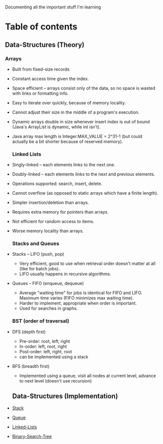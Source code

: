 Documenting all the important stuff I'm learning 

  # Table of contents

  
  ## Data-Structures (Theory)

   ### Arrays 
- Built from fixed-size records
- Constant access time given the index.
- Space efficient – arrays consist only of the data, so no space is wasted with links or formatting info.
- Easy to iterate over quickly, because of memory locality.
- Cannot adjust their size in the middle of a program's execution.
- Dynamic arrays double in size whenever insert index is out of bound (Java's ArrayList is dynamic, while int isn't).
- Java array max length is Integer.MAX_VALUE = 2^31-1 (but could actually be a bit shorter because of reserved memory).


   ### Linked Lists
- Singly-linked – each elements links to the next one.
- Doubly-linked – each elements links to the next and previous elements.
- Operations supported: search, insert, delete.
- Cannot overflow (as opposed to static arrays which have a finite length).
- Simpler insertion/deletion than arrays.
- Requires extra memory for pointers than arrays.
- Not efficient for random access to items.
- Worse memory locality than arrays.

   ### Stacks and Queues
- Stacks – LIFO (push, pop)
  - Very efficient, good to use when retrieval order doesn't matter at all (like for batch jobs).
  - LIFO usually happens in recursive algorithms.
- Queues – FIFO (enqueue, dequeue)
  - Average "waiting time" for jobs is identical for FIFO and LIFO. Maximum time varies (FIFO minimizes max waiting time).
  - Harder to implement, appropriate when order is important.
  - Used for searches in graphs.

  ### BST (order of traversal)
- DFS (depth first) 
  - Pre-order: root, left, right
  - In-order: left, root, right
  - Post-order: left, right, root
  - can be implemented using a stack
- BFS (breadth first)
  - Implemented using a queue, visit all nodes at current level, advance to next level (doesn't use recursion)


  ## Data-Structures (Implementation)
  
- [Stack](Data-Structures/Stack.md)
- [Queue](Data-Structures/Queue.md)
- [Linked-Lists](Data-Structures/LL.md)
- [Binary-Search-Tree](Data-Structures/BST.md)
